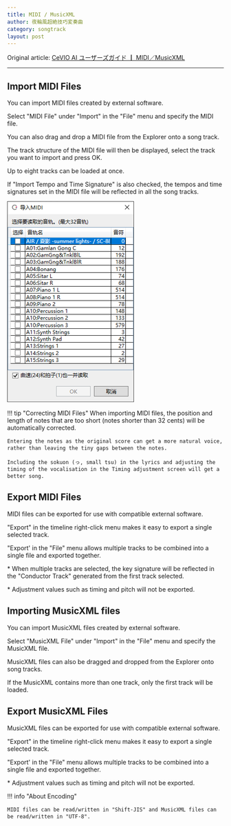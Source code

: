 ```yaml
---
title: MIDI / MusicXML
author: 夜輪風超絶技巧変奏曲
category: songtrack
layout: post
---
```

Original article: [CeVIO AI ユーザーズガイド ┃ MIDI／MusicXML](https://cevio.jp/guide/cevio_ai/songtrack/fileimport/)

---

## Import MIDI Files

You can import MIDI files created by external software.

Select "MIDI File" under "Import" in the "File" menu and specify the MIDI file.

You can also drag and drop a MIDI file from the Explorer onto a song track.

The track structure of the MIDI file will then be displayed, select the track you want to import and press OK.

Up to eight tracks can be loaded at once.

If "Import Tempo and Time Signature" is also checked, the tempos and time signatures set in the MIDI file will be reflected in all the song tracks.

![import midi](images/fileimport_1.png)

!!! tip "Correcting MIDI Files"
    When importing MIDI files, the position and length of notes that are too short (notes shorter than 32 cents) will be automatically corrected.

    Entering the notes as the original score can get a more natural voice, rather than leaving the tiny gaps between the notes.

    Including the sokuon (っ, small tsu) in the lyrics and adjusting the timing of the vocalisation in the Timing adjustment screen will get a better song.

## Export MIDI Files

MIDI files can be exported for use with compatible external software.

"Export" in the timeline right-click menu makes it easy to export a single selected track.

"Export' in the "File" menu allows multiple tracks to be combined into a single file and exported together.

\* When multiple tracks are selected, the key signature will be reflected in the "Conductor Track" generated from the first track selected.

\* Adjustment values such as timing and pitch will not be exported.

## Importing MusicXML files

You can import MusicXML files created by external software.

Select "MusicXML File" under "Import" in the "File" menu and specify the MusicXML file.

MusicXML files can also be dragged and dropped from the Explorer onto song tracks.

If the MusicXML contains more than one track, only the first track will be loaded.

## Export MusicXML Files

MusicXML files can be exported for use with compatible external software.

"Export" in the timeline right-click menu makes it easy to export a single selected track.

"Export' in the "File" menu allows multiple tracks to be combined into a single file and exported together.

\* Adjustment values such as timing and pitch will not be exported.

!!! info "About Encoding"

    MIDI files can be read/written in "Shift-JIS" and MusicXML files can be read/written in "UTF-8".
